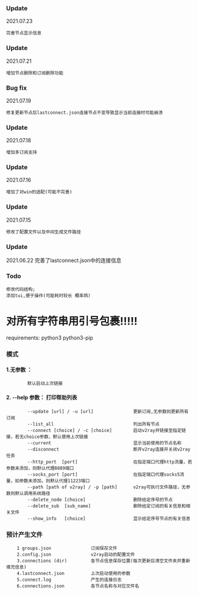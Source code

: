 ### Update

2021.07.23

    完善节点显示信息

### Update

2021.07.21

    增加节点删除和订阅删除功能

### Bug fix
2021.07.19

    修复更新节点后lastconnect.json连接节点不变导致显示当前连接时可能崩溃

### Update  
2021.07.18

    增加多订阅支持
### Update
2021.07.16

    增加了对win的适配(可能不完善)

### Update
2021.07.15

    修改了配置文件以及中间生成文件路径

### Update

2021.06.22
    完善了lastconnect.json中的连接信息



### Todo

    修改代码结构;
    添加tui,便于操作(可能耗时较长 概率鸽)



# 对所有字符串用引号包裹!!!!!



requirements: python3 python3-pip

### 模式
#### 1.无参数 ：
            默认启动上次链接

#### 		2. --help 参数： 打印帮助列表
            --update [url] / -u [url]               更新订阅,无参数则更新所有订阅
            --list_all                              列出所有节点
            --connect [choice] / -c [choice]        启动v2ray并链接至指定链接，若无choice参数，默认使用上次链接
            --current                               显示当前使用的节点名称
            --disconnect                            断开v2ray连接并关闭v2ray任务
            --http_port  [port]                     在指定端口代理http流量，若参数未添加，则默认代理8889端口
            --socks_port [port]                     在指定端口代理socks5流量，如参数未添加，则默认代理11223端口
            --path [path of v2ray] / -p [path]      v2ray可执行文件路径，无参数则默认调用系统路径
            --delete_node [choice]                  删除给定序号的节点
            --delete_sub  [sub_name]                删除给定订阅的有关信息和相关文件
            --show_info   [choice]                  显示给定序号节点的有关信息



### 预计产生文件
        1 groups.json               订阅保存文件
        2.config.json               v2ray启动的配置文件
        3.connections (dir)         各节点信息保存位置(每次更新后清空文件夹并重新填充信息)
        4.lastconnect.json          上次启动使用的参数
        5.connect.log               产生的连接日志
        6.connections.json          各节点名称与对应文件名





​									

